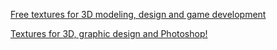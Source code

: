
[Free textures for 3D modeling, design and game development](http://texturer.com/)

[Textures for 3D, graphic design and Photoshop!](https://www.textures.com/)
